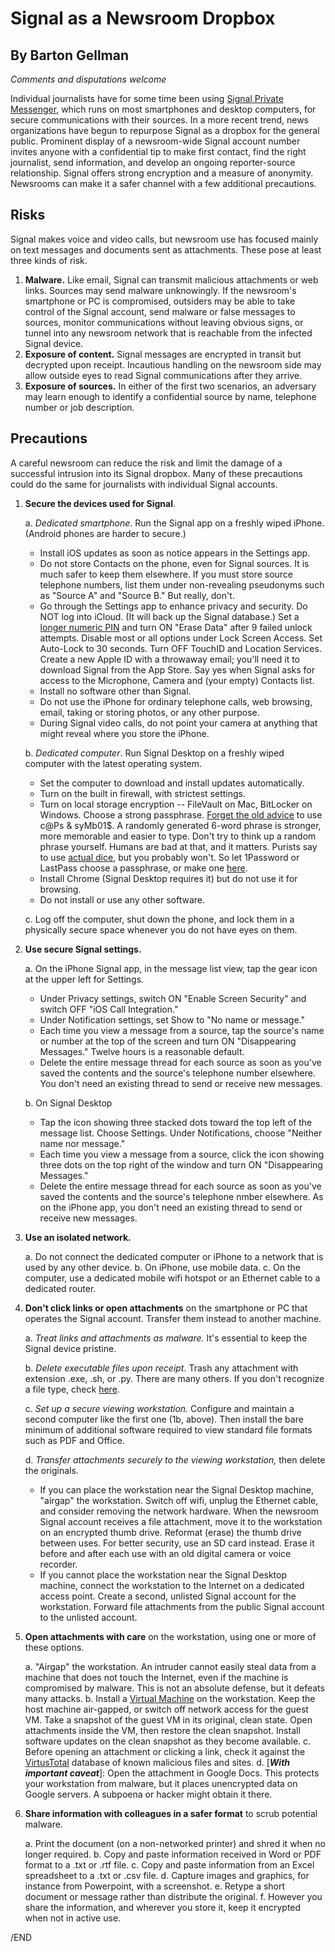 # Signal as a Newsroom Dropbox
## By Barton Gellman

*Comments and disputations welcome*

Individual journalists have for some time been using [Signal Private Messenger](https://whispersystems.org/), which runs on most smartphones and desktop computers, for secure communications with their sources. In a more recent trend, news organizations have begun to repurpose Signal as a dropbox for the general public. Prominent display of a newsroom-wide Signal account number invites anyone with a confidential tip to make first contact, find the right journalist, send information, and develop an ongoing reporter-source relationship. Signal offers strong encryption and a measure of anonymity. Newsrooms can make it a safer channel with a few additional precautions. 
  
## Risks

Signal makes voice and video calls, but newsroom use has focused mainly on text messages and documents sent as attachments. These pose at least three kinds of risk.

1. **Malware.** Like email, Signal can transmit malicious attachments or web links. Sources may send malware unknowingly. If the newsroom's smartphone or PC is compromised, outsiders may be able to take control of the Signal account, send malware or false messages to sources, monitor communications without leaving obvious signs, or tunnel into any newsroom network that is reachable from the infected Signal device. 
2. **Exposure of content.** Signal messages are encrypted in transit but decrypted upon receipt. Incautious handling on the newsroom side may allow outside eyes to read Signal communications after they arrive.
3. **Exposure of sources.** In either of the first two scenarios, an adversary may learn enough to identify a confidential source by name, telephone number or job description.

## Precautions

A careful newsroom can reduce the risk and limit the damage of a successful intrusion into its Signal dropbox. Many of these precautions could do the same for journalists with individual Signal accounts.

1. **Secure the devices used for Signal**. 

	a. *Dedicated smartphone*. Run the Signal app on a freshly wiped iPhone. (Android phones are harder to secure.) 
	
	- Install iOS updates as soon as notice appears in the Settings app. 
	- Do not store Contacts on the phone, even for Signal sources. It is much safer to keep them elsewhere. If you must store source telephone numbers, list them under non-revealing pseudonyms such as "Source A" and "Source B." But really, don't.
	- Go through the Settings app to enhance privacy and security. Do NOT log into iCloud. (It will back up the Signal database.) Set a [longer numeric PIN](https://theintercept.com/2016/02/18/passcodes-that-can-defeat-fbi-ios-backdoor/) and turn ON "Erase Data" after 9 failed unlock attempts. Disable most or all options under Lock Screen Access. Set Auto-Lock to 30 seconds. Turn OFF TouchID and Location Services. Create a new Apple ID with a throwaway email; you'll need it to download Signal from the App Store. Say yes when Signal asks for access to the Microphone, Camera and (your empty) Contacts list.
	- Install no software other than Signal. 
	- Do not use the iPhone for ordinary telephone calls, web browsing, email, taking or storing photos, or any other purpose. 
	- During Signal video calls, do not point your camera at anything that might reveal where you store the iPhone.
	
	b. *Dedicated computer*. Run Signal Desktop on a freshly wiped computer with the latest operating system. 
	
	- Set the computer to download and install updates automatically.
	- Turn on the built in firewall, with strictest settings. 
	- Turn on local storage encryption -- FileVault on Mac, BitLocker on Windows. Choose a strong passphrase. [Forget the old advice](https://www.wsj.com/articles/the-man-who-wrote-those-password-rules-has-a-new-tip-n3v-r-m1-d-1502124118) to use c@Ps & syMb01$. A randomly generated 6-word phrase is stronger, more memorable and easier to type. Don't try to think up a random phrase yourself. Humans are bad at that, and it matters. Purists say to use [actual dice](http://world.std.com/~reinhold/diceware.html), but you probably won't. So let 1Password or LastPass choose a passphrase, or make one [here](https://www.dmuth.org/diceware/?debug=6).
	- Install Chrome (Signal Desktop requires it) but do not use it for browsing.
	- Do not install or use any other software.
	
	c. Log off the computer, shut down the phone, and lock them in a physically secure space whenever you do not have eyes on them.
	
2. **Use secure Signal settings.**

	a. On the iPhone Signal app, in the message list view, tap the gear icon at the upper left for Settings. 

	- Under Privacy settings, switch ON "Enable Screen Security" and switch OFF "iOS Call Integration." 
	- Under Notification settings, set Show to "No name or message." 
	- Each time you view a message from a source, tap the source's name or number at the top of the screen and turn ON "Disappearing Messages." Twelve hours is a reasonable default.
	- Delete the entire message thread for each source as soon as you've saved the contents and the source's telephone number elsewhere. You don't need an existing thread to send or receive new messages.
		
	b. On Signal Desktop

	- Tap the icon showing three stacked dots toward the top left of the message list. Choose Settings. Under Notifications, choose "Neither name nor message."
	- Each time you view a message from a source, click the icon showing three dots on the top right of the window and turn ON "Disappearing Messages." 
	- Delete the entire message thread for each source as soon as you've saved the contents and the source's telephone nmber elsewhere. As on the iPhone app, you don't need an existing thread to send or receive new messages.

3. **Use an isolated network.** 

	a. Do not connect the dedicated computer or iPhone to a network that is used by any other device. 
	b. On iPhone, use mobile data. 
	c. On the computer, use a dedicated mobile wifi hotspot or an Ethernet cable to a dedicated router.

4. **Don't click links or open attachments** on the smartphone or PC that operates the Signal account. Transfer them instead to another machine.

	a. *Treat links and attachments as malware.* It's essential to keep the Signal device pristine. 
	
	b. *Delete executable files upon receipt*. Trash any attachment with extension .exe, .sh, or .py. There are many others. If you don't recognize a file type, check [here](https://www.lifewire.com/list-of-executable-file-extensions-2626061).
	
	c. *Set up a secure viewing workstation.* Configure and maintain a second computer like the first one (1b, above). Then install the bare minimum of additional software required to view standard file formats such as PDF and Office.
		
	d. *Transfer attachments securely to the viewing workstation,* then delete the originals.
	
	- If you can place the workstation near the Signal Desktop machine, "airgap" the workstation. Switch off wifi, unplug the Ethernet cable, and consider removing the network hardware. When the newsroom Signal account receives a file attachment, move it to the workstation on an encrypted thumb drive. Reformat (erase) the thumb drive between uses. For better security, use an SD card instead. Erase it before and after each use with an old digital camera or voice recorder.
	- If you cannot place the workstation near the Signal Desktop machine, connect the workstation to the Internet on a dedicated access point. Create a second, unlisted Signal account for the workstation. Forward file attachments from the public Signal account to the unlisted account.
	
5. **Open attachments with care** on the workstation, using one or more of these options. 

	a. "Airgap" the workstation. An intruder cannot easily steal data from a machine that does not touch the Internet, even if the machine is compromised by malware. This is not an absolute defense, but it defeats many attacks.
	b. Install a [Virtual Machine](https://lifehacker.com/5204434/the-beginners-guide-to-creating-virtual-machines-with-virtualbox) on the workstation. Keep the host machine air-gapped, or switch off network access for the guest VM. Take a snapshot of the guest VM in its original, clean state. Open attachments inside the VM, then restore the clean snapshot. Install software updates on the clean snapshot as they become available.
	c. Before opening an attachment or clicking a link, check it against the [VirtusTotal](https://www.virustotal.com) database of known malicious files and sites.
	d. [***With important caveat***]: Open the attachment in Google Docs. This protects your workstation from malware, but it places unencrypted data on Google servers. A subpoena or hacker might obtain it there. 
	
6. **Share information with colleagues in a safer format** to scrub potential malware.  

	a. Print the document (on a non-networked printer) and shred it when no longer required. 
	b. Copy and paste information received in Word or PDF format to a .txt or .rtf file. 
	c. Copy and paste information from an Excel spreadsheet to a .txt or .csv file.
	d. Capture images and graphics, for instance from Powerpoint, with a screenshot.
	e. Retype a short document or message rather than distribute the original.
	f. However you share the information, and wherever you store it, keep it encrypted when not in active use.
	
/END	
  
